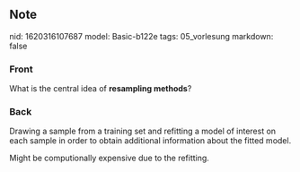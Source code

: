 ## Note
nid: 1620316107687
model: Basic-b122e
tags: 05_vorlesung
markdown: false

### Front
What is the central idea of <b>resampling methods</b>?

### Back
Drawing a sample from a training set and refitting a model of interest on each sample in order to obtain additional information about the fitted model. <div>
</div><div>Might be computionally expensive due to the refitting.</div>
